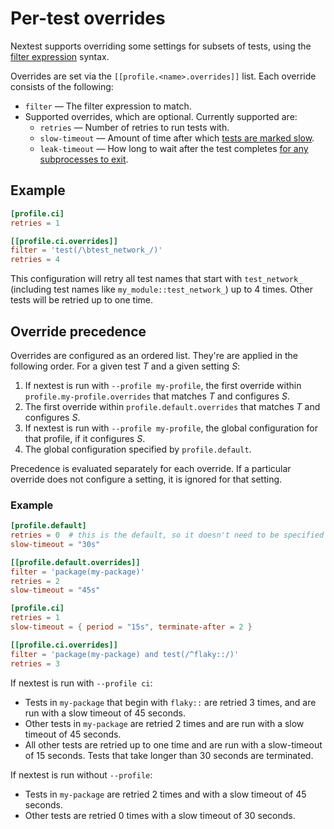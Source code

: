# Per-test overrides

Nextest supports overriding some settings for subsets of tests, using the [filter
expression](filter-expressions.md) syntax.

Overrides are set via the `[[profile.<name>.overrides]]` list. Each override consists of the following:
* `filter` — The filter expression to match.
* Supported overrides, which are optional. Currently supported are:
  * `retries` — Number of retries to run tests with.
  * `slow-timeout` — Amount of time after which [tests are marked slow](slow-tests.md).
  * `leak-timeout` — How long to wait after the test completes [for any subprocesses to exit](leaky-tests.md).

## Example

```toml
[profile.ci]
retries = 1

[[profile.ci.overrides]]
filter = 'test(/\btest_network_/)'
retries = 4
```

This configuration will retry all test names that start with `test_network_` (including test names
like `my_module::test_network_`) up to 4 times. Other tests will be retried up to one time.

## Override precedence

Overrides are configured as an ordered list. They're are applied in the following order. For a given test *T* and a given setting *S*:
1. If nextest is run with `--profile my-profile`, the first override within `profile.my-profile.overrides` that matches *T* and configures *S*.
2. The first override within `profile.default.overrides` that matches *T* and configures *S*.
3. If nextest is run with `--profile my-profile`, the global configuration for that profile, if it configures *S*.
4. The global configuration specified by `profile.default`.

Precedence is evaluated separately for each override. If a particular override does not configure a setting, it is ignored for that setting.

### Example

```toml
[profile.default]
retries = 0  # this is the default, so it doesn't need to be specified
slow-timeout = "30s"

[[profile.default.overrides]]
filter = 'package(my-package)'
retries = 2
slow-timeout = "45s"

[profile.ci]
retries = 1
slow-timeout = { period = "15s", terminate-after = 2 }

[[profile.ci.overrides]]
filter = 'package(my-package) and test(/^flaky::/)'
retries = 3
```

If nextest is run with `--profile ci`:
* Tests in `my-package` that begin with `flaky::` are retried 3 times, and are run with a slow timeout of 45 seconds.
* Other tests in `my-package` are retried 2 times and are run with a slow timeout of 45 seconds.
* All other tests are retried up to one time and are run with a slow-timeout of 15 seconds. Tests that take longer than 30 seconds are terminated.

If nextest is run without `--profile`:
* Tests in `my-package` are retried 2 times and with a slow timeout of 45 seconds.
* Other tests are retried 0 times with a slow timeout of 30 seconds.
